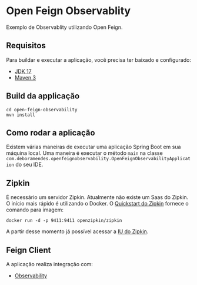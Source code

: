 # Open Feign Observablity

Exemplo de Observablity utilizando Open Feign.

## Requisitos

Para buildar e executar a aplicação, você precisa ter baixado e configurado:

- [JDK 17](https://www.oracle.com/br/java/technologies/javase/jdk17-archive-downloads.html)
- [Maven 3](https://maven.apache.org)

## Build da applicação
```shell
cd open-feign-observability
mvn install
```


## Como rodar a aplicação

Existem várias maneiras de executar uma aplicação Spring Boot em sua máquina local. 
Uma maneira é executar o método `main` na classe `com.deboramendes.openfeignobservability.OpenFeignObservabilityApplication` do seu IDE.

## Zipkin

É necessário um servidor Zipkin.
Atualmente não existe um Saas do Zipkin.
O início mais rápido é utilizando o Docker.
O [Quickstart do Zipkin](https://zipkin.io/pages/quickstart) fornece o comando para imagem:
```shell
docker run -d -p 9411:9411 openzipkin/zipkin    
```
A partir desse momento já possível acessar a [IU do Zipkin](http://localhost:9411/zipkin/).


## Feign Client

A aplicação realiza integração com:

- [Observability](https://github.com/DeboraMendes/observability)
